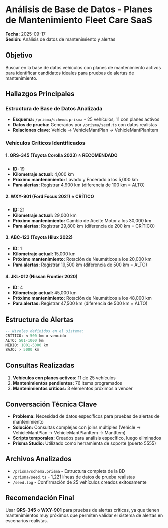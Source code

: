 # Análisis de Base de Datos - Planes de Mantenimiento Fleet Care SaaS
**Fecha:** 2025-09-17  
**Sesión:** Análisis de datos de mantenimiento y alertas

## Objetivo
Buscar en la base de datos vehículos con planes de mantenimiento activos para identificar candidatos ideales para pruebas de alertas de mantenimiento.

## Hallazgos Principales

### Estructura de Base de Datos Analizada
- **Esquema:** `/prisma/schema.prisma` - 25 vehículos, 11 con planes activos
- **Datos de prueba:** Generados por `/prisma/seed.ts` con datos realistas
- **Relaciones clave:** Vehicle → VehicleMantPlan → VehicleMantPlanItem

### Vehículos Críticos Identificados

#### 1. **QRS-345 (Toyota Corolla 2023)** ⭐ RECOMENDADO
- **ID:** 19
- **Kilometraje actual:** 4,000 km
- **Próximo mantenimiento:** Lavado y Encerado a los 5,000 km
- **Para alertas:** Registrar 4,900 km (diferencia de 100 km = ALTO)

#### 2. **WXY-901 (Ford Focus 2021)** ⭐ CRÍTICO
- **ID:** 21
- **Kilometraje actual:** 29,000 km
- **Próximo mantenimiento:** Cambio de Aceite Motor a los 30,000 km
- **Para alertas:** Registrar 29,800 km (diferencia de 200 km = CRÍTICO)

#### 3. **ABC-123 (Toyota Hilux 2022)**
- **ID:** 1
- **Kilometraje actual:** 15,000 km
- **Próximo mantenimiento:** Rotación de Neumáticos a los 20,000 km
- **Para alertas:** Registrar 19,500 km (diferencia de 500 km = ALTO)

#### 4. **JKL-012 (Nissan Frontier 2020)**
- **ID:** 4
- **Kilometraje actual:** 45,000 km
- **Próximo mantenimiento:** Rotación de Neumáticos a los 48,000 km
- **Para alertas:** Registrar 47,500 km (diferencia de 500 km = ALTO)

## Estructura de Alertas
```sql
-- Niveles definidos en el sistema:
CRÍTICO: ≤ 500 km o vencido
ALTO: 501-1000 km
MEDIO: 1001-5000 km  
BAJO: > 5000 km
```

## Consultas Realizadas
1. **Vehículos con planes activos:** 11 de 25 vehículos
2. **Mantenimientos pendientes:** 76 items programados
3. **Mantenimientos críticos:** 3 elementos próximos a vencer

## Conversación Técnica Clave
- **Problema:** Necesidad de datos específicos para pruebas de alertas de mantenimiento
- **Solución:** Consultas complejas con joins múltiples (Vehicle → VehicleMantPlan → VehicleMantPlanItem → MantItem)
- **Scripts temporales:** Creados para análisis específico, luego eliminados
- **Prisma Studio:** Utilizado como herramienta de soporte (puerto 5555)

## Archivos Analizados
- `/prisma/schema.prisma` - Estructura completa de la BD
- `/prisma/seed.ts` - 1,221 líneas de datos de prueba realistas
- `/seed.log` - Confirmación de 25 vehículos creados exitosamente

## Recomendación Final
Usar **QRS-345** o **WXY-901** para pruebas de alertas críticas, ya que tienen mantenimientos muy próximos que permiten validar el sistema de alertas en escenarios realistas.